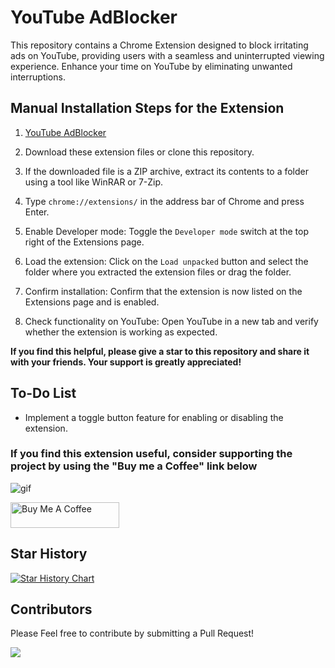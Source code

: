 # YouTube AdBlocker

This repository contains a Chrome Extension designed to block irritating ads on YouTube, providing users with a seamless and uninterrupted viewing experience. Enhance your time on YouTube by eliminating unwanted interruptions.

## Manual Installation Steps for the Extension

1. [YouTube AdBlocker](https://github.com/kananinirav/YouTube_AdBlocker)

2. Download these extension files or clone this repository.

3. If the downloaded file is a ZIP archive, extract its contents to a folder using a tool like WinRAR or 7-Zip.

4. Type `chrome://extensions/` in the address bar of Chrome and press Enter.

5. Enable Developer mode: Toggle the `Developer mode` switch at the top right of the Extensions page.

6. Load the extension: Click on the `Load unpacked` button and select the folder where you extracted the extension files or drag the folder.

7. Confirm installation: Confirm that the extension is now listed on the Extensions page and is enabled.

8. Check functionality on YouTube: Open YouTube in a new tab and verify whether the extension is working as expected.

**If you find this helpful, please give a star to this repository and share it with your friends. Your support is greatly appreciated!**

## To-Do List

- Implement a toggle button feature for enabling or disabling the extension.

### If you find this extension useful, consider supporting the project by using the "Buy me a Coffee" link below

![gif](https://media.giphy.com/media/gTURHJs4e2Ies/giphy.gif)

<a href="https://www.buymeacoffee.com/kananinirav" target="_blank"><img src="https://cdn.buymeacoffee.com/buttons/default-orange.png" alt="Buy Me A Coffee" height="41" width="174"></a>

## Star History

[![Star History Chart](https://api.star-history.com/svg?repos=YouTube_AdBlocker/YouTube_AdBlocker&type=Date)](https://star-history.com/#YouTube_AdBlocker/YouTube_AdBlocker&Date)

## Contributors

Please Feel free to contribute by submitting a Pull Request!

[![](https://contrib.rocks/image?repo=kananinirav/YouTube_AdBlocker)](https://github.com/kananinirav/YouTube_AdBlocker/graphs/contributors)
